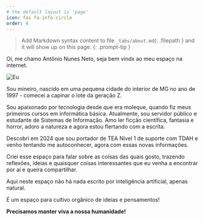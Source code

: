```yaml
---
# the default layout is 'page'
icon: fas fa-info-circle
order: 4
---
```


> Add Markdown syntax content to file `_tabs/about.md`{: .filepath } and it will show up on this page.
{: .prompt-tip }



Oi, me chamo Antônio Nunes Neto, seja bem vindx ao meu espaço na internet.


![Eu](https://avatars.githubusercontent.com/u/138225195?s=400&u=73d4ed30d9a6f38dcd24cb59a953439d048352ff&v=4)


Sou mineiro, nascido em uma pequena cidade do interior de MG no ano de 1997 - comecei a capinar o lote da geração Z.

Sou apaixonado por tecnologia desde que era moleque, quando fiz meus primeiros cursos em informática básica. Atualmente, sou servidor público e estudante de Sistemas de Informação. Amo ler ficção científica, fantasia e horror, adoro a natureza e agora estou flertando com a escrita. 

Descobri em 2024 que sou portador de TEA Nível 1 de suporte com TDAH e venho tentando me autoconhecer, agora com essas novas informações.

Criei esse espaço para falar sobre as coisas das quais gosto, trazendo reflexões, ideias e quaisquer coisas interessantes que eu venha a encontrar por aí e queira compartilhar. 

Aqui neste espaço não há nada escrito por inteligência artificial, apenas natural. 

É um espaço para cultivo orgânico de ideias e pensamentos! 

 **Precisamos manter viva a nossa humanidade!** 